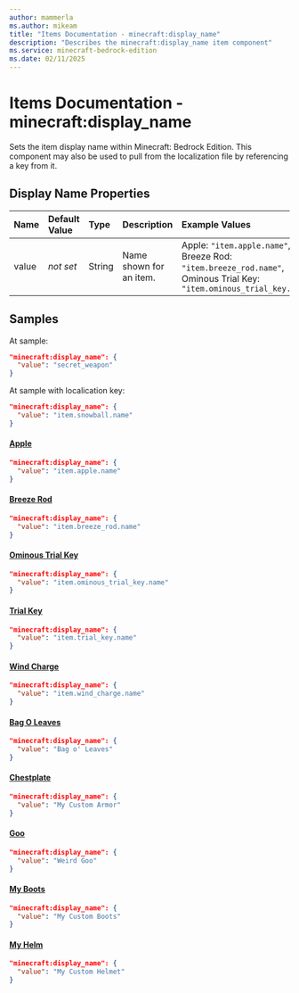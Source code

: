```yaml
---
author: mammerla
ms.author: mikeam
title: "Items Documentation - minecraft:display_name"
description: "Describes the minecraft:display_name item component"
ms.service: minecraft-bedrock-edition
ms.date: 02/11/2025 
---
```


# Items Documentation - minecraft:display_name

Sets the item display name within Minecraft: Bedrock Edition. This component may also be used to pull from the localization file by referencing a key from it.


## Display Name Properties

|Name       |Default Value |Type |Description |Example Values |
|:----------|:-------------|:----|:-----------|:------------- |
| value | *not set* | String | Name shown for an item. | Apple: `"item.apple.name"`, Breeze Rod: `"item.breeze_rod.name"`, Ominous Trial Key: `"item.ominous_trial_key.name"` | 

## Samples

At sample: 

```json
"minecraft:display_name": {
  "value": "secret_weapon"
}
```

At sample with localication key: 

```json
"minecraft:display_name": {
  "value": "item.snowball.name"
}
```

#### [Apple](https://github.com/Mojang/bedrock-samples/tree/preview/behavior_pack/items/apple.json)


```json
"minecraft:display_name": {
  "value": "item.apple.name"
}
```

#### [Breeze Rod](https://github.com/Mojang/bedrock-samples/tree/preview/behavior_pack/items/breeze_rod.json)


```json
"minecraft:display_name": {
  "value": "item.breeze_rod.name"
}
```

#### [Ominous Trial Key](https://github.com/Mojang/bedrock-samples/tree/preview/behavior_pack/items/ominous_trial_key.json)


```json
"minecraft:display_name": {
  "value": "item.ominous_trial_key.name"
}
```

#### [Trial Key](https://github.com/Mojang/bedrock-samples/tree/preview/behavior_pack/items/trial_key.json)


```json
"minecraft:display_name": {
  "value": "item.trial_key.name"
}
```

#### [Wind Charge](https://github.com/Mojang/bedrock-samples/tree/preview/behavior_pack/items/wind_charge.json)


```json
"minecraft:display_name": {
  "value": "item.wind_charge.name"
}
```

#### [Bag O Leaves](https://github.com/microsoft/minecraft-samples/tree/main/creator_camp/behavior_packs/creator_camp/items/bag_o_leaves.json)


```json
"minecraft:display_name": {
  "value": "Bag o' Leaves"
}
```

#### [Chestplate](https://github.com/microsoft/minecraft-samples/tree/main/custom_items/behavior_packs/custom_item/items/chestplate.json)


```json
"minecraft:display_name": {
  "value": "My Custom Armor"
}
```

#### [Goo](https://github.com/microsoft/minecraft-samples/tree/main/custom_items/behavior_packs/custom_item/items/goo.json)


```json
"minecraft:display_name": {
  "value": "Weird Goo"
}
```

#### [My Boots](https://github.com/microsoft/minecraft-samples/tree/main/custom_items/behavior_packs/custom_item/items/my_boots.json)


```json
"minecraft:display_name": {
  "value": "My Custom Boots"
}
```

#### [My Helm](https://github.com/microsoft/minecraft-samples/tree/main/custom_items/behavior_packs/custom_item/items/my_helm.json)


```json
"minecraft:display_name": {
  "value": "My Custom Helmet"
}
```
